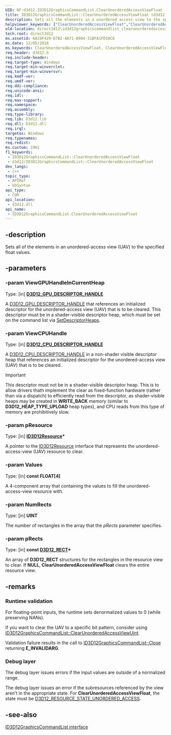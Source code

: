 ```yaml
---
UID: NF:d3d12.ID3D12GraphicsCommandList.ClearUnorderedAccessViewFloat
title: ID3D12GraphicsCommandList::ClearUnorderedAccessViewFloat (d3d12.h)
description: Sets all the elements in a unordered access view to the specified float values.
helpviewer_keywords: ["ClearUnorderedAccessViewFloat","ClearUnorderedAccessViewFloat method","ClearUnorderedAccessViewFloat method","ID3D12GraphicsCommandList interface","ID3D12GraphicsCommandList interface","ClearUnorderedAccessViewFloat method","ID3D12GraphicsCommandList.ClearUnorderedAccessViewFloat","ID3D12GraphicsCommandList::ClearUnorderedAccessViewFloat","d3d12/ID3D12GraphicsCommandList::ClearUnorderedAccessViewFloat","direct3d12.id3d12graphicscommandlist_clearunorderedaccessviewfloat"]
old-location: direct3d12\id3d12graphicscommandlist_clearunorderedaccessviewfloat.htm
tech.root: direct3d12
ms.assetid: 6A19F429-D7B2-4A71-8904-31BFA1FD10C6
ms.date: 12/05/2018
ms.keywords: ClearUnorderedAccessViewFloat, ClearUnorderedAccessViewFloat method, ClearUnorderedAccessViewFloat method,ID3D12GraphicsCommandList interface, ID3D12GraphicsCommandList interface,ClearUnorderedAccessViewFloat method, ID3D12GraphicsCommandList.ClearUnorderedAccessViewFloat, ID3D12GraphicsCommandList::ClearUnorderedAccessViewFloat, d3d12/ID3D12GraphicsCommandList::ClearUnorderedAccessViewFloat, direct3d12.id3d12graphicscommandlist_clearunorderedaccessviewfloat
req.header: d3d12.h
req.include-header: 
req.target-type: Windows
req.target-min-winverclnt: 
req.target-min-winversvr: 
req.kmdf-ver: 
req.umdf-ver: 
req.ddi-compliance: 
req.unicode-ansi: 
req.idl: 
req.max-support: 
req.namespace: 
req.assembly: 
req.type-library: 
req.lib: D3d12.lib
req.dll: D3d12.dll
req.irql: 
targetos: Windows
req.typenames: 
req.redist: 
ms.custom: 19H1
f1_keywords:
 - ID3D12GraphicsCommandList::ClearUnorderedAccessViewFloat
 - d3d12/ID3D12GraphicsCommandList::ClearUnorderedAccessViewFloat
dev_langs:
 - c++
topic_type:
 - APIRef
 - kbSyntax
api_type:
 - COM
api_location:
 - d3d12.dll
api_name:
 - ID3D12GraphicsCommandList.ClearUnorderedAccessViewFloat
---
```


## -description

Sets all of the elements in an unordered-access view (UAV) to the specified float values.

## -parameters

### -param ViewGPUHandleInCurrentHeap

Type: [in] **[D3D12_GPU_DESCRIPTOR_HANDLE](/windows/win32/api/d3d12/ns-d3d12-d3d12_gpu_descriptor_handle)**

A [D3D12_GPU_DESCRIPTOR_HANDLE](/windows/win32/api/d3d12/ns-d3d12-d3d12_gpu_descriptor_handle) that references an initialized descriptor for the unordered-access view (UAV) that is to be cleared. This descriptor must be in a shader-visible descriptor heap, which must be set on the command list via [SetDescriptorHeaps](nf-d3d12-id3d12graphicscommandlist-setdescriptorheaps.md).

### -param ViewCPUHandle

Type: [in] **[D3D12_CPU_DESCRIPTOR_HANDLE](/windows/win32/api/d3d12/ns-d3d12-d3d12_cpu_descriptor_handle)**

A [D3D12_CPU_DESCRIPTOR_HANDLE](/windows/win32/api/d3d12/ns-d3d12-d3d12_cpu_descriptor_handle) in a non-shader visible descriptor heap that references an initialized descriptor for the unordered-access view (UAV) that is to be cleared.
          
> [!IMPORTANT]
> This descriptor must not be in a shader-visible descriptor heap. This is to allow drivers thath implement the clear as fixed-function hardware (rather than via a dispatch) to efficiently read from the descriptor, as shader-visible heaps may be created in **WRITE_BACK** memory (similar to **D3D12_HEAP_TYPE_UPLOAD** heap types), and CPU reads from this type of memory are prohibitively slow.

### -param pResource

Type: [in] **[ID3D12Resource](/windows/win32/api/d3d12/nn-d3d12-id3d12resource)\***

A pointer to the [ID3D12Resource](/windows/win32/api/d3d12/nn-d3d12-id3d12resource) interface that represents the unordered-access-view (UAV) resource to clear.

### -param Values

Type: [in] **const FLOAT[4]**

A 4-component array that containing the values to fill the unordered-access-view resource with.

### -param NumRects

Type: [in] **UINT**

The number of rectangles in the array that the *pRects* parameter specifies.

### -param pRects

Type: [in] **const [D3D12_RECT](/windows/win32/direct3d12/d3d12-rect)\***

An array of **D3D12_RECT** structures for the rectangles in the resource view to clear. If **NULL**, **ClearUnorderedAccessViewFloat** clears the entire resource view.

## -remarks

### Runtime validation

For floating-point inputs, the runtime sets denormalized values to 0 (while preserving NANs).

If you want to clear the UAV to a specific bit pattern, consider using [ID3D12GraphicsCommandList::ClearUnorderedAccessViewUint](/windows/win32/api/d3d12/nf-d3d12-id3d12graphicscommandlist-clearunorderedaccessviewuint).

Validation failure results in the call to [ID3D12GraphicsCommandList::Close](/windows/win32/api/d3d12/nf-d3d12-id3d12graphicscommandlist-close) returning **E_INVALIDARG**.

### Debug layer

The debug layer issues errors if the input values are outside of a normalized range.

The debug layer issues an error if the subresources referenced by the view aren't in the appropriate state. For **ClearUnorderedAccessViewFloat**, the state must be [D3D12_RESOURCE_STATE_UNORDERED_ACCESS](/windows/win32/api/d3d12/ne-d3d12-d3d12_resource_states).

## -see-also

[ID3D12GraphicsCommandList interface](/windows/win32/api/d3d12/nn-d3d12-id3d12graphicscommandlist)

